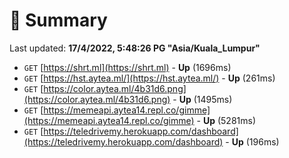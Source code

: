 # 📖 Summary
Last updated: **17/4/2022, 5:48:26 PG "Asia/Kuala_Lumpur"**

- `GET` [https://shrt.ml](https://shrt.ml) - **Up** (1696ms)
- `GET` [https://hst.aytea.ml/](https://hst.aytea.ml/) - **Up** (261ms)
- `GET` [https://color.aytea.ml/4b31d6.png](https://color.aytea.ml/4b31d6.png) - **Up** (1495ms)
- `GET` [https://memeapi.aytea14.repl.co/gimme](https://memeapi.aytea14.repl.co/gimme) - **Up** (5281ms)
- `GET` [https://teledrivemy.herokuapp.com/dashboard](https://teledrivemy.herokuapp.com/dashboard) - **Up** (196ms)
